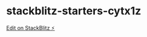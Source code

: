 # stackblitz-starters-cytx1z

[Edit on StackBlitz ⚡️](https://stackblitz.com/edit/stackblitz-starters-usfnj1)